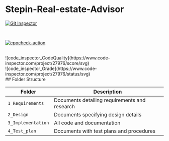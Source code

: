 # Stepin-Real-estate-Advisor
[![Git Inspector](https://github.com/pavansai007/Stepin-Real-estate-Advisor/actions/workflows/git_inspector.yml/badge.svg)](https://github.com/pavansai007/Stepin-Real-estate-Advisor/actions/workflows/git_inspector.yml)

<br>

[![cppcheck-action](https://github.com/pavansai007/Stepin-Real-estate-Advisor/actions/workflows/cppcheck.yml/badge.svg)](https://github.com/pavansai007/Stepin-Real-estate-Advisor/actions/workflows/cppcheck.yml)

<br>
![code_inspector_CodeQuality](https://www.code-inspector.com/project/27976/score/svg)

<br>
![code_inspector_Grade](https://www.code-inspector.com/project/27976/status/svg)



<br>
## Folder Structure

| Folder             | Description                                   |
| ------------------ | --------------------------------------------- |
| `1_Requirements`   | Documents detailing requirements and research |
| `2_Design`         | Documents specifying design details           |
| `3_Implementation` | All code and documentation                    |
| `4_Test_plan`      | Documents with test plans and procedures      |
